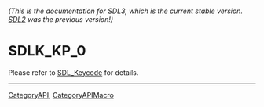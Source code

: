 ###### (This is the documentation for SDL3, which is the current stable version. [SDL2](https://wiki.libsdl.org/SDL2/) was the previous version!)
# SDLK_KP_0

Please refer to [SDL_Keycode](SDL_Keycode) for details.

----
[CategoryAPI](CategoryAPI), [CategoryAPIMacro](CategoryAPIMacro)

